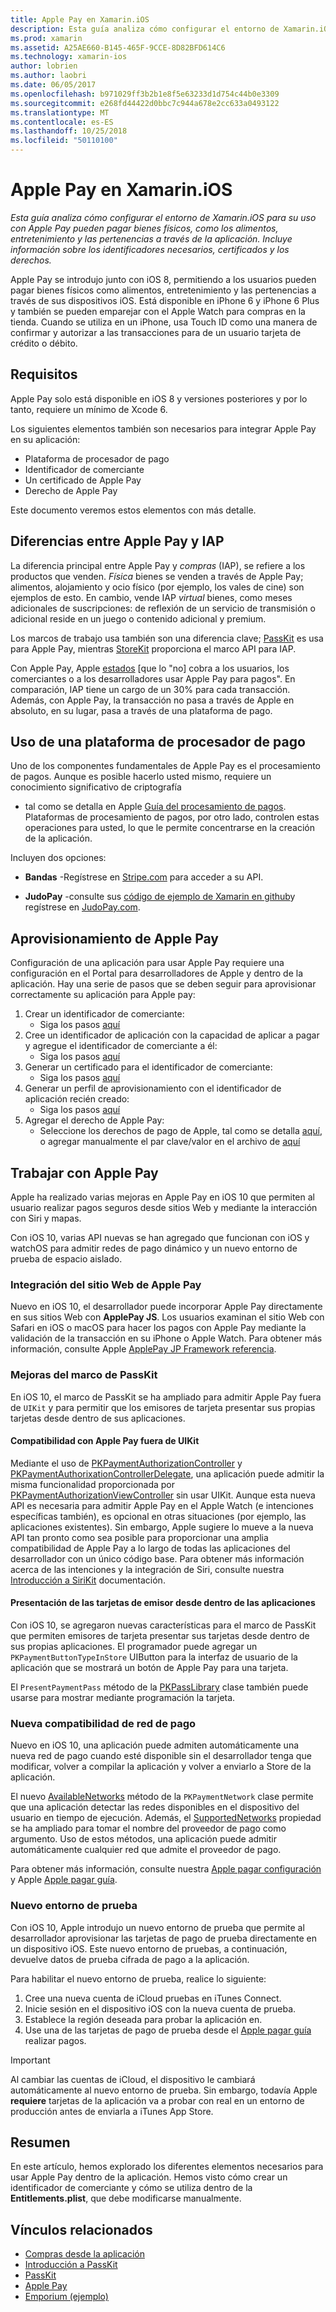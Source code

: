 ```yaml
---
title: Apple Pay en Xamarin.iOS
description: Esta guía analiza cómo configurar el entorno de Xamarin.iOS para su uso con Apple Pay pueden pagar bienes físicos, como los alimentos, entretenimiento y las pertenencias a través de la aplicación. Incluye información sobre los identificadores necesarios, certificados y los derechos.
ms.prod: xamarin
ms.assetid: A25AE660-B145-465F-9CCE-8D82BFD614C6
ms.technology: xamarin-ios
author: lobrien
ms.author: laobri
ms.date: 06/05/2017
ms.openlocfilehash: b971029ff3b2b1e8f5e63233d1d754c44b0e3309
ms.sourcegitcommit: e268fd44422d0bbc7c944a678e2cc633a0493122
ms.translationtype: MT
ms.contentlocale: es-ES
ms.lasthandoff: 10/25/2018
ms.locfileid: "50110100"
---
```

# <a name="apple-pay-in-xamarinios"></a>Apple Pay en Xamarin.iOS

_Esta guía analiza cómo configurar el entorno de Xamarin.iOS para su uso con Apple Pay pueden pagar bienes físicos, como los alimentos, entretenimiento y las pertenencias a través de la aplicación. Incluye información sobre los identificadores necesarios, certificados y los derechos._

Apple Pay se introdujo junto con iOS 8, permitiendo a los usuarios pueden pagar bienes físicos como alimentos, entretenimiento y las pertenencias a través de sus dispositivos iOS. Está disponible en iPhone 6 y iPhone 6 Plus y también se pueden emparejar con el Apple Watch para compras en la tienda. Cuando se utiliza en un iPhone, usa Touch ID como una manera de confirmar y autorizar a las transacciones para de un usuario tarjeta de crédito o débito.

## <a name="requirements"></a>Requisitos

Apple Pay solo está disponible en iOS 8 y versiones posteriores y por lo tanto, requiere un mínimo de Xcode 6.

Los siguientes elementos también son necesarios para integrar Apple Pay en su aplicación:

 - Plataforma de procesador de pago
 - Identificador de comerciante
 - Un certificado de Apple Pay
 - Derecho de Apple Pay

Este documento veremos estos elementos con más detalle.

## <a name="differences-between-apple-pay-and-iap"></a>Diferencias entre Apple Pay y IAP

La diferencia principal entre Apple Pay y *compras* (IAP), se refiere a los productos que venden. *Física* bienes se venden a través de Apple Pay; alimentos, alojamiento y ocio físico (por ejemplo, los vales de cine) son ejemplos de esto. En cambio, vende IAP *virtual* bienes, como meses adicionales de suscripciones: de reflexión de un servicio de transmisión o adicional reside en un juego o contenido adicional y premium.

Los marcos de trabajo usa también son una diferencia clave; [PassKit](https://developer.apple.com/library/ios/documentation/PassKit/Reference/PKPaymentAuthorizationViewController_Ref/) es usa para Apple Pay, mientras [StoreKit](https://developer.apple.com/library/ios/documentation/PassKit/Reference/PKPaymentAuthorizationViewController_Ref/) proporciona el marco API para IAP.

Con Apple Pay, Apple [estados](https://developer.apple.com/apple-pay/Getting-Started-with-Apple-Pay.pdf) [que lo "no] cobra a los usuarios, los comerciantes o a los desarrolladores usar Apple Pay para pagos". En comparación, IAP tiene un cargo de un 30% para cada transacción. Además, con Apple Pay, la transacción no pasa a través de Apple en absoluto, en su lugar, pasa a través de una plataforma de pago.

## <a name="using-a-payment-processor-platform"></a>Uso de una plataforma de procesador de pago

Uno de los componentes fundamentales de Apple Pay es el procesamiento de pagos. Aunque es posible hacerlo usted mismo, requiere un conocimiento significativo de criptografía
- tal como se detalla en Apple [Guía del procesamiento de pagos](https://developer.apple.com/library/ios/ApplePay_Guide/ProcessPayment.html).
Plataformas de procesamiento de pagos, por otro lado, controlen estas operaciones para usted, lo que le permite concentrarse en la creación de la aplicación.

Incluyen dos opciones:

- **Bandas** -Regístrese en [Stripe.com](https://stripe.com/) para acceder a su API.

- **JudoPay** -consulte sus [código de ejemplo de Xamarin en github](https://github.com/Judopay/Xamarin-Sample-App)y regístrese en [JudoPay.com](https://www.judopay.com/).

## <a name="provisioning-for-apple-pay"></a>Aprovisionamiento de Apple Pay

Configuración de una aplicación para usar Apple Pay requiere una configuración en el Portal para desarrolladores de Apple y dentro de la aplicación. Hay una serie de pasos que se deben seguir para aprovisionar correctamente su aplicación para Apple pay:

1. Crear un identificador de comerciante:
    - Siga los pasos [aquí](~/ios/deploy-test/provisioning/capabilities/apple-pay-capabilities.md#merchantid)
2. Cree un identificador de aplicación con la capacidad de aplicar a pagar y agregue el identificador de comerciante a él:
    - Siga los pasos [aquí](~/ios/deploy-test/provisioning/capabilities/apple-pay-capabilities.md#appid)
3. Generar un certificado para el identificador de comerciante:
    - Siga los pasos [aquí](~/ios/deploy-test/provisioning/capabilities/apple-pay-capabilities.md#certificate)
4. Generar un perfil de aprovisionamiento con el identificador de aplicación recién creado:
    - Siga los pasos [aquí](~/ios/get-started/installation/device-provisioning/manual-provisioning.md#provisioning)
5. Agregar el derecho de Apple Pay:
    - Seleccione los derechos de pago de Apple, tal como se detalla [aquí](~/ios/deploy-test/provisioning/entitlements.md), o agregar manualmente el par clave/valor en el archivo de [aquí](~/ios/deploy-test/provisioning/entitlements.md)

## <a name="working-with-apple-pay"></a>Trabajar con Apple Pay

Apple ha realizado varias mejoras en Apple Pay en iOS 10 que permiten al usuario realizar pagos seguros desde sitios Web y mediante la interacción con Siri y mapas.

Con iOS 10, varias API nuevas se han agregado que funcionan con iOS y watchOS para admitir redes de pago dinámico y un nuevo entorno de prueba de espacio aislado.

### <a name="apple-pay-website-integration"></a>Integración del sitio Web de Apple Pay

Nuevo en iOS 10, el desarrollador puede incorporar Apple Pay directamente en sus sitios Web con **ApplePay JS**. Los usuarios examinan el sitio Web con Safari en iOS o macOS para hacer los pagos con Apple Pay mediante la validación de la transacción en su iPhone o Apple Watch. Para obtener más información, consulte Apple [ApplePay JP Framework referencia](https://developer.apple.com/reference/applepayjs).

### <a name="passkit-framework-enhancements"></a>Mejoras del marco de PassKit

En iOS 10, el marco de PassKit se ha ampliado para admitir Apple Pay fuera de `UIKit` y para permitir que los emisores de tarjeta presentar sus propias tarjetas desde dentro de sus aplicaciones.


#### <a name="supporting-apple-pay-outside-of-uikit"></a>Compatibilidad con Apple Pay fuera de UIKit

Mediante el uso de [PKPaymentAuthorizationController](https://developer.apple.com/reference/passkit/pkpaymentauthorizationcontroller) y [PKPaymentAuthorixationControllerDelegate](https://developer.apple.com/reference/passkit/pkpaymentauthorizationcontrollerdelegate), una aplicación puede admitir la misma funcionalidad proporcionada por [ PKPaymentAuthorizationViewController](https://developer.apple.com/reference/passkit/pkpaymentauthorizationviewcontroller) sin usar UIKit. Aunque esta nueva API es necesaria para admitir Apple Pay en el Apple Watch (e intenciones específicas también), es opcional en otras situaciones (por ejemplo, las aplicaciones existentes). Sin embargo, Apple sugiere lo mueve a la nueva API tan pronto como sea posible para proporcionar una amplia compatibilidad de Apple Pay a lo largo de todas las aplicaciones del desarrollador con un único código base. Para obtener más información acerca de las intenciones y la integración de Siri, consulte nuestra [Introducción a SiriKit](~/ios/platform/sirikit/index.md) documentación.

#### <a name="presenting-issuer-cards-from-within-apps"></a>Presentación de las tarjetas de emisor desde dentro de las aplicaciones

Con iOS 10, se agregaron nuevas características para el marco de PassKit que permiten emisores de tarjeta presentar sus tarjetas desde dentro de sus propias aplicaciones. El programador puede agregar un `PKPaymentButtonTypeInStore` UIButton para la interfaz de usuario de la aplicación que se mostrará un botón de Apple Pay para una tarjeta.

El `PresentPaymentPass` método de la [PKPassLibrary](https://developer.apple.com/reference/passkit/pkpasslibrary) clase también puede usarse para mostrar mediante programación la tarjeta.

### <a name="new-payment-network-support"></a>Nueva compatibilidad de red de pago

Nuevo en iOS 10, una aplicación puede admiten automáticamente una nueva red de pago cuando esté disponible sin el desarrollador tenga que modificar, volver a compilar la aplicación y volver a enviarlo a Store de la aplicación.

El nuevo [AvailableNetworks](https://developer.apple.com/reference/passkit/pkpaymentrequest/1833288-availablenetworks) método de la `PKPaymentNetwork` clase permite que una aplicación detectar las redes disponibles en el dispositivo del usuario en tiempo de ejecución. Además, el [SupportedNetworks](https://developer.apple.com/reference/passkit/pkpaymentrequest/1619329-supportednetworks) propiedad se ha ampliado para tomar el nombre del proveedor de pago como argumento. Uso de estos métodos, una aplicación puede admitir automáticamente cualquier red que admite el proveedor de pago.

Para obtener más información, consulte nuestra [Apple pagar configuración](~/ios/platform/apple-pay.md) y Apple [Apple pagar guía](https://developer.apple.com/apple-pay/).

### <a name="new-testing-environment"></a>Nuevo entorno de prueba

Con iOS 10, Apple introdujo un nuevo entorno de prueba que permite al desarrollador aprovisionar las tarjetas de pago de prueba directamente en un dispositivo iOS. Este nuevo entorno de pruebas, a continuación, devuelve datos de prueba cifrada de pago a la aplicación.

Para habilitar el nuevo entorno de prueba, realice lo siguiente:

1. Cree una nueva cuenta de iCloud pruebas en iTunes Connect.
2. Inicie sesión en el dispositivo iOS con la nueva cuenta de prueba.
3. Establece la región deseada para probar la aplicación en.
4. Use una de las tarjetas de pago de prueba desde el [Apple pagar guía](https://developer.apple.com/apple-pay/) realizar pagos.

> [!IMPORTANT]
> Al cambiar las cuentas de iCloud, el dispositivo le cambiará automáticamente al nuevo entorno de prueba. Sin embargo, todavía Apple **requiere** tarjetas de la aplicación va a probar con real en un entorno de producción antes de enviarla a iTunes App Store.

## <a name="summary"></a>Resumen

En este artículo, hemos explorado los diferentes elementos necesarios para usar Apple Pay dentro de la aplicación. Hemos visto cómo crear un identificador de comerciante y cómo se utiliza dentro de la **Entitlements.plist**, que debe modificarse manualmente.

## <a name="related-links"></a>Vínculos relacionados

- [Compras desde la aplicación](~/ios/platform/in-app-purchasing/index.md)
- [Introducción a PassKit](~/ios/platform/passkit.md)
- [PassKit](https://developer.apple.com/library/ios/documentation/PassKit/Reference/PKPaymentAuthorizationViewController_Ref/)
- [Apple Pay](https://developer.apple.com/apple-pay/)
- [Emporium (ejemplo)](https://developer.xamarin.com/samples/monotouch/ios9/Emporium/)
